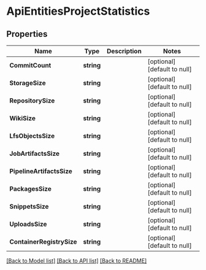 # ApiEntitiesProjectStatistics

## Properties
Name | Type | Description | Notes
------------ | ------------- | ------------- | -------------
**CommitCount** | **string** |  | [optional] [default to null]
**StorageSize** | **string** |  | [optional] [default to null]
**RepositorySize** | **string** |  | [optional] [default to null]
**WikiSize** | **string** |  | [optional] [default to null]
**LfsObjectsSize** | **string** |  | [optional] [default to null]
**JobArtifactsSize** | **string** |  | [optional] [default to null]
**PipelineArtifactsSize** | **string** |  | [optional] [default to null]
**PackagesSize** | **string** |  | [optional] [default to null]
**SnippetsSize** | **string** |  | [optional] [default to null]
**UploadsSize** | **string** |  | [optional] [default to null]
**ContainerRegistrySize** | **string** |  | [optional] [default to null]

[[Back to Model list]](../README.md#documentation-for-models) [[Back to API list]](../README.md#documentation-for-api-endpoints) [[Back to README]](../README.md)


